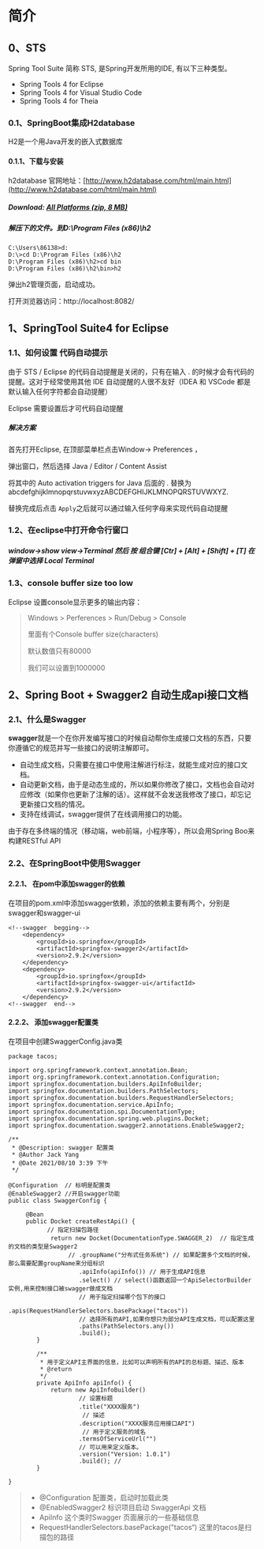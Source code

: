 # 简介

## 0、STS

Spring Tool Suite 简称 STS,  是Spring开发所用的IDE, 有以下三种类型。

* Spring Tools 4 for Eclipse
* Spring Tools 4 for Visual Studio Code
* Spring Tools 4 for Theia

### 0.1、SpringBoot集成H2database

H2是一个用Java开发的嵌入式数据库

#### 0.1.1、下载与安装

h2database 官网地址：[http://www.h2database.com/html/main.html](http://www.h2database.com/html/main.html)

##### Download: [All Platforms \(zip, 8 MB\)](https://h2database.com/h2-2019-10-14.zip)

##### 解压下的文件。到D:\Program Files \(x86\)\h2

```
C:\Users\86138>d:
D:\>cd D:\Program Files (x86)\h2
D:\Program Files (x86)\h2>cd bin
D:\Program Files (x86)\h2\bin>h2
```

弹出h2管理页面，启动成功。

打开浏览器访问：http://localhost:8082/

## 1、SpringTool Suite4 for Eclipse

### 1.1、如何设置 代码自动提示

由于 STS / Eclipse 的代码自动提醒是关闭的，只有在输入 . 的时候才会有代码的提醒。这对于经常使用其他 IDE 自动提醒的人很不友好（IDEA 和 VSCode 都是默认输入任何字符都会自动提醒）

Eclipse 需要设置后才可代码自动提醒

##### 解决方案

首先打开Eclipse, 在顶部菜单栏点击Window-&gt; Preferences ，

弹出窗口，然后选择 Java / Editor / Content Assist

将其中的 Auto activation triggers for Java 后面的 . 替换为 abcdefghijklmnopqrstuvwxyzABCDEFGHIJKLMNOPQRSTUVWXYZ.

替换完成后点击 `Apply`之后就可以通过输入任何字母来实现代码自动提醒

### 1.2、在eclipse中打开命令行窗口

##### window-&gt;show view-&gt;Terminal 然后 按 组合键 \[Ctr\] + \[Alt\] + \[Shift\] + \[T\] 在弹窗中选择 Local Terminal

### 1.3、console buffer size too low

Eclipse 设置console显示更多的输出内容：

> Windows &gt; Perferences &gt; Run/Debug &gt; Console
>
> 里面有个Console buffer size\(characters\)
>
> 默认数值只有80000
>
> 我们可以设置到1000000

## 2、Spring Boot + Swagger2 自动生成api接口文档

### 2.1、什么是Swagger

**swagger**就是一个在你开发编写接口的时候自动帮你生成接口文档的东西，只要你遵循它的规范并写一些接口的说明注解即可。

* 自动生成文档，只需要在接口中使用注解进行标注，就能生成对应的接口文档。
* 自动更新文档，由于是动态生成的，所以如果你修改了接口，文档也会自动对应修改（如果你也更新了注解的话）。这样就不会发送我修改了接口，却忘记更新接口文档的情况。
* 支持在线调试，swagger提供了在线调用接口的功能。

由于存在多终端的情况（移动端，web前端，小程序等），所以会用Spring Boo来构建RESTful API

### 2.2、在SpringBoot中使用Swagger

#### 2.2.1、 在pom中添加swagger的依赖

在项目的pom.xml中添加swagger依赖，添加的依赖主要有两个，分别是swagger和swagger-ui

```
<!--swagger  begging-->
    <dependency>
        <groupId>io.springfox</groupId>
        <artifactId>springfox-swagger2</artifactId>
        <version>2.9.2</version>
    </dependency>
    <dependency>
        <groupId>io.springfox</groupId>
        <artifactId>springfox-swagger-ui</artifactId>
        <version>2.9.2</version>
    </dependency>
<!--swagger  end-->
```

#### 2.2.2、 添加swagger配置类

在项目中创建SwaggerConfig.java类

```
package tacos;

import org.springframework.context.annotation.Bean; 
import org.springframework.context.annotation.Configuration;
import springfox.documentation.builders.ApiInfoBuilder;
import springfox.documentation.builders.PathSelectors;
import springfox.documentation.builders.RequestHandlerSelectors;
import springfox.documentation.service.ApiInfo;
import springfox.documentation.spi.DocumentationType;
import springfox.documentation.spring.web.plugins.Docket;
import springfox.documentation.swagger2.annotations.EnableSwagger2;

/**
 * @Description: swagger 配置类
 * @Author Jack Yang
 * @Date 2021/08/10 3:39 下午
 */

@Configuration  // 标明是配置类
@EnableSwagger2 //开启swagger功能
public class SwaggerConfig {

     @Bean
     public Docket createRestApi() {
           // 指定扫描包路径
            return new Docket(DocumentationType.SWAGGER_2)  // 指定生成的文档的类型是Swagger2
                 // .groupName("分布式任务系统") // 如果配置多个文档的时候，那么需要配置groupName来分组标识
                    .apiInfo(apiInfo()) // 用于生成API信息
                    .select() // select()函数返回一个ApiSelectorBuilder实例,用来控制接口被swagger做成文档
                    // 用于指定扫描哪个包下的接口
                    .apis(RequestHandlerSelectors.basePackage("tacos")) 
                    // 选择所有的API,如果你想只为部分API生成文档，可以配置这里
                    .paths(PathSelectors.any()) 
                    .build();
        }

        /**
         * 用于定义API主界面的信息，比如可以声明所有的API的总标题、描述、版本
         * @return
         */
        private ApiInfo apiInfo() {
            return new ApiInfoBuilder()
                    // 设置标题
                    .title("XXXX服务") 
                     // 描述
                    .description("XXXX服务应用接口API") 
                     // 用于定义服务的域名
                    .termsOfServiceUrl("")                     
                    // 可以用来定义版本。
                    .version("Version: 1.0.1")                      
                    .build(); //
        }

}
```

> * @Configuration 配置类，启动时加载此类
> * @EnabledSwagger2 标识项目启动 SwaggerApi 文档
> * ApiInfo 这个类时Swagger 页面展示的一些基础信息
> * RequestHandlerSelectors.basePackage\("tacos“\) 这里的tacos是扫描包的路径



